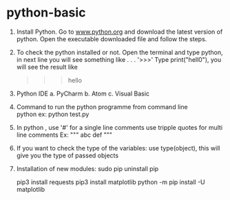 # python-basic

1) Install Python.
    Go to www.python.org and download the latest version of python.
    Open the executable downloaded file and follow the steps.

2) To check the python installed or not.
    Open the terminal and type python, in next line you will see something like . . . '>>>'
    Type print("hell0"), you will see the result like
    >>> hello

3) Python IDE
    a. PyCharm
    b. Atom
    c. Visual Basic

4) Command to run the python programme from command line  
    python <file name>
    ex: python test.py

5) In python ,
    use '#' for a single line comments
    use tripple quotes for multi line comments
    Ex: """ abc def """

6) If you want to check the type of the variables:
    use type(object), this will give you the type of passed objects

7) Installation of new modules:
    sudo pip uninstall pip

    pip3 install requests
    pip3 install matplotlib
    python -m pip install -U matplotlib
